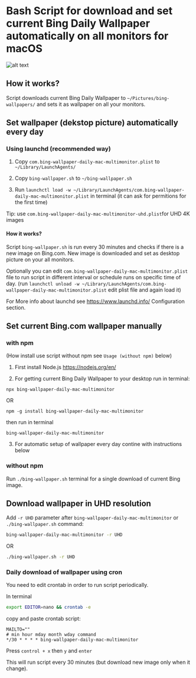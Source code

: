 # Bash Script for download and set current Bing Daily Wallpaper automatically on all monitors for macOS

![alt text](https://raw.githubusercontent.com/lpikora/bing-wallpaper-daily-mac-multimonitor/images/example-bing-animation.gif)

## How it works?

Script downloads current Bing Daily Wallpaper to `~/Pictures/bing-wallpapers/` and sets it as wallpaper on all your monitors.

## Set wallpaper (dekstop picture) automatically every day

### Using launchd (recommended way)

1. Copy `com.bing-wallpaper-daily-mac-multimonitor.plist` to `~/Library/LaunchAgents/`

2. Copy `bing-wallpaper.sh` to `~/bing-wallpaper.sh`

3. Run `launchctl load -w ~/Library/LaunchAgents/com.bing-wallpaper-daily-mac-multimonitor.plist` in terminal (it can ask for permitions for the first time)

Tip: use `com.bing-wallpaper-daily-mac-multimonitor-uhd.plist`for UHD 4K images

#### How it works?

Script `bing-wallpaper.sh` is run every 30 minutes and checks if there is a new image on Bing.com. New image is downloaded and set as desktop picture on your all monitors.

Optionally you can edit `com.bing-wallpaper-daily-mac-multimonitor.plist` file to run script in different interval or schedule runs on specific time of day. (run `launchctl unload -w ~/Library/LaunchAgents/com.bing-wallpaper-daily-mac-multimonitor.plist` edit plist file and again load it)

For More info about launchd see https://www.launchd.info/ Configuration section.

## Set current Bing.com wallpaper manually

### with npm

(How install use script without npm see `Usage (without npm)` below)

1. First install Node.js https://nodejs.org/en/

2. For getting current Bing Daily Wallpaper to your desktop run in terminal:

```
npx bing-wallpaper-daily-mac-multimonitor
```

OR

```
npm -g install bing-wallpaper-daily-mac-multimonitor
```

then run in terminal

```
bing-wallpaper-daily-mac-multimonitor
```

3. For automatic setup of wallpaper every day contine with instructions below

### without npm

Run `./bing-wallpaper.sh` terminal for a single download of current Bing image.

## Download wallpaper in UHD resolution

Add `-r UHD` parameter after `bing-wallpaper-daily-mac-multimonitor` or `./bing-wallpaper.sh` command:

```sh
bing-wallpaper-daily-mac-multimonitor -r UHD
```

OR

```sh
./bing-wallpaper.sh -r UHD
```

### Daily download of wallpaper using cron

You need to edit crontab in order to run script periodically.

In terminal

```sh
export EDITOR=nano && crontab -e
```

copy and paste crontab script:

```
MAILTO=""
# min hour mday month wday command
*/30 * * * * bing-wallpaper-daily-mac-multimonitor
```

Press `control + x` then `y` and `enter`

This will run script every 30 minutes (but download new image only when it change).

